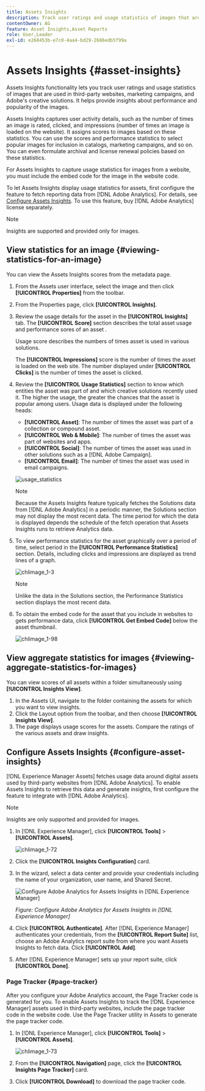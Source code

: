 ```yaml
---
title: Assets Insights
description: Track user ratings and usage statistics of images that are used in third-party websites, marketing campaigns, and Adobe's creative solutions.
contentOwner: AG
feature: Asset Insights,Asset Reports
role: User,Leader
exl-id: e268453b-e7c0-4aa4-bd29-2686edb5f99a
---
```

# Assets Insights {#asset-insights}

Assets Insights functionality lets you track user ratings and usage statistics of images that are used in third-party websites, marketing campaigns, and Adobe's creative solutions. It helps provide insights about performance and popularity of the images.

Assets Insights captures user activity details, such as the number of times an image is rated, clicked, and impressions (number of times an image is loaded on the website). It assigns scores to images based on these statistics. You can use the scores and performance statistics to select popular images for inclusion in catalogs, marketing campaigns, and so on. You can even formulate archival and license renewal policies based on these statistics.

For Assets Insights to capture usage statistics for images from a website, you must include the embed code for the image in the website code.

To let Assets Insights display usage statistics for assets, first configure the feature to fetch reporting data from [!DNL Adobe Analytics]. For details, see [Configure Assets Insights](#configure-asset-insights). To use this feature, buy [!DNL Adobe Analytics] license separately.

>[!NOTE]
>
>Insights are supported and provided only for images.

## View statistics for an image {#viewing-statistics-for-an-image}

You can view the Assets Insights scores from the metadata page.

1. From the Assets user interface, select the image and then click **[!UICONTROL Properties]** from the toolbar.
1. From the Properties page, click **[!UICONTROL Insights]**.
1. Review the usage details for the asset in the **[!UICONTROL Insights]** tab. The **[!UICONTROL Score]** section describes the total asset usage and performance sores of an asset .

   Usage score describes the numbers of times asset is used in various solutions.

   The **[!UICONTROL Impressions]** score is the number of times the asset is loaded on the web site. The number displayed under **[!UICONTROL Clicks]** is the number of times the asset is clicked.

1. Review the **[!UICONTROL Usage Statistics]** section to know which entities the asset was part of and which creative solutions recently used it. The higher the usage, the greater the chances that the asset is popular among users. Usage data is displayed under the following heads:

    * **[!UICONTROL Asset]**: The number of times the asset was part of a collection or compound asset.
    * **[!UICONTROL Web & Mobile]**: The number of times the asset was part of websites and apps.
    * **[!UICONTROL Social]**: The number of times the asset was used in other solutions such as a [!DNL Adobe Campaign].
    * **[!UICONTROL Email]**: The number of times the asset was used in email campaigns.

   ![usage_statistics](assets/usage_statistics.png)

   >[!NOTE]
   >
   >Because the Assets Insights feature typically fetches the Solutions data from [!DNL Adobe Analytics] in a periodic manner, the Solutions section may not display the most recent data. The time period for which the data is displayed depends the schedule of the fetch operation that Assets Insights runs to retrieve Analytics data.

1. To view performance statistics for the asset graphically over a period of time, select period in the **[!UICONTROL Performance Statistics]** section. Details, including clicks and impressions are displayed as trend lines of a graph.

   ![chlimage_1-3](assets/chlimage_1-3.jpeg)

   >[!NOTE]
   >
   >Unlike the data in the Solutions section, the Performance Statistics section displays the most recent data.

1. To obtain the embed code for the asset that you include in websites to gets performance data, click **[!UICONTROL Get Embed Code]** below the asset thumbnail. <!-- For more information on how to include your Embed code in third-party web pages, see [Using Page Tracker and Embed code in web pages](/help/assets/use-page-tracker.md). -->

   ![chlimage_1-98](assets/chlimage_1-98.png)

## View aggregate statistics for images {#viewing-aggregate-statistics-for-images}

You can view scores of all assets within a folder simultaneously using **[!UICONTROL Insights View]**.

1. In the Assets UI, navigate to the folder containing the assets for which you want to view insights.
1. Click the Layout option from the toolbar, and then choose **[!UICONTROL Insights View]**.
1. The page displays usage scores for the assets. Compare the ratings of the various assets and draw insights.

<!-- TBD: Commenting as Web Console is not available. Document the appropriate OSGi config method if available in CS.

## Schedule background job {#scheduling-background-job}

Assets Insights fetches usage data for assets from Adobe Analytics report suites in a periodic manner. By default, Assets Insights runs a background job every 24 hours at 2 AM to the fetch data. However, you can modify both the frequency and the time by configuring the **[!UICONTROL Adobe CQ DAM Asset Performance Report Sync Job]** service from the web console.

1. Click the [!DNL Experience Manager] logo, and go to **[!UICONTROL Tools]** > **[!UICONTROL Operations]** > **[!UICONTROL Web Console]**.
1. Open the **[!UICONTROL Adobe CQ DAM Asset Performance Report Sync Job]** service configuration.

   ![chlimage_1-99](assets/chlimage_1-99.png)

1. Specify the desired scheduler frequency and the start time for the job in the property scheduler expression. Save the changes.
-->

## Configure Assets Insights {#configure-asset-insights}

[!DNL Experience Manager Assets] fetches usage data around digital assets used by third-party websites from [!DNL Adobe Analytics]. To enable Assets Insights to retrieve this data and generate insights, first configure the feature to integrate with [!DNL Adobe Analytics].

>[!NOTE]
>
>Insights are only supported and provided for images.

1. In [!DNL Experience Manager], click **[!UICONTROL Tools]** > **[!UICONTROL Assets]**.

   ![chlimage_1-72](assets/chlimage_1-72.png)

1. Click the **[!UICONTROL Insights Configuration]** card.
1. In the wizard, select a data center and provide your credentials including the name of your organization, user name, and Shared Secret.

   ![Configure Adobe Analytics for Assets Insights in [!DNL Experience Manager]](assets/insights_config2.png)

   *Figure: Configure Adobe Analytics for Assets Insights in [!DNL Experience Manager]*

1. Click **[!UICONTROL Authenticate]**. After [!DNL Experience Manager] authenticates your credentials, from the **[!UICONTROL Report Suite]** list, choose an Adobe Analytics report suite from where you want Assets Insights to fetch data. Click **[!UICONTROL Add]**.
1. After [!DNL Experience Manager] sets up your report suite, click **[!UICONTROL Done]**.

### Page Tracker {#page-tracker}

After you configure your Adobe Analytics account, the Page Tracker code is generated for you. To enable Assets Insights to track the [!DNL Experience Manager] assets used in third-party websites, include the page tracker code in the website code. Use the Page Tracker utility in Assets to generate the page tracker code. <!--  For more information on how to include your Page Tracker code in third-party web pages, see [Using Page Tracker and Embed code in web pages](/help/assets/use-page-tracker.md). -->

1. In [!DNL Experience Manager], click **[!UICONTROL Tools]** > **[!UICONTROL Assets]**.

   ![chlimage_1-73](assets/chlimage_1-73.png)

1. From the **[!UICONTROL Navigation]** page, click the **[!UICONTROL Insights Page Tracker]** card.
1. Click **[!UICONTROL Download]** to download the page tracker code.

<!--

## Using demo package for Assets Insights {#using-demo-package-for-asset-insights}

Using the demo package, you can enable Adobe Assets Insights to capture data from and generate insights for a sample web page.

1. Configure Assets Insights using the instructions in [Configure Assets Insights](#configure-asset-insights).
1. Download the sample [!DNL Experience Manager Assets] package from below and install the package from CRXDE package manager.

   [Get File](assets/insightsdemo.zip)

1. Download the ZIP file containing the sample web page from below and extract on your local file system.

   [Get File](assets/demosite.zip)

1. Click the web page to open it in the web browser.

   >[!CAUTION]
   >
   >Web Page is configured to load asset from the localhost server . In case your server is running somewhere else change server address from localhost to server address in the HTML content of the web page.

   >[!NOTE]
   >
   >The external web page can be in [!DNL Experience Manager] itself.

-->
